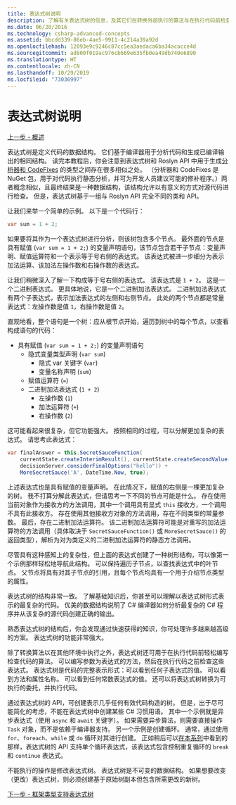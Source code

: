 ```yaml
---
title: 表达式树说明
description: 了解有关表达式树的信息，及其它们在转换外部执行的算法与在执行代码前检查代码方面的用处。
ms.date: 06/20/2016
ms.technology: csharp-advanced-concepts
ms.assetid: bbcdd339-86eb-4ae5-9911-4c214a39a92d
ms.openlocfilehash: 12093e9c9246c87cc5ea3aedaca6ba34acacce4d
ms.sourcegitcommit: ad800f019ac976cb669e635fb0ea49db740e6890
ms.translationtype: HT
ms.contentlocale: zh-CN
ms.lasthandoff: 10/29/2019
ms.locfileid: "73036997"
---
```

# <a name="expression-trees-explained"></a>表达式树说明

[上一步 - 概述](expression-trees.md)

表达式树是定义代码的数据结构。 它们基于编译器用于分析代码和生成已编译输出的相同结构。 读完本教程后，你会注意到表达式树和 Roslyn API 中用于生成[分析器和 CodeFixes](https://github.com/dotnet/roslyn-analyzers) 的类型之间存在很多相似之处。
（分析器和 CodeFixes 是 NuGet 包，用于对代码执行静态分析，并可为开发人员建议可能的修补程序。）两者概念相似，且最终结果是一种数据结构，该结构允许以有意义的方式对源代码进行检查。 但是，表达式树基于一组与 Roslyn API 完全不同的类和 API。

让我们来举一个简单的示例。
以下是一个代码行：

```csharp
var sum = 1 + 2;
```

如果要将其作为一个表达式树进行分析，则该树包含多个节点。
最外面的节点是具有赋值 (`var sum = 1 + 2;`) 的变量声明语句，该节点包含若干子节点：变量声明、赋值运算符和一个表示等于号右侧的表达式。 该表达式被进一步细分为表示加法运算、该加法左操作数和右操作数的表达式。

让我们稍微深入了解一下构成等于号右侧的表达式。
该表达式是 `1 + 2`。 这是一个二进制表达式。 更具体地说，它是一个二进制加法表达式。 二进制加法表达式有两个子表达式，表示加法表达式的左侧和右侧节点。 此处的两个节点都是常量表达式：左操作数是值 `1`，右操作数是值 `2`。

直观地看，整个语句是一个树：应从根节点开始，遍历到树中的每个节点，以查看构成语句的代码：

- 具有赋值 (`var sum = 1 + 2;`) 的变量声明语句
  - 隐式变量类型声明 (`var sum`)
    - 隐式 var 关键字 (`var`)
    - 变量名称声明 (`sum`)
  - 赋值运算符 (`=`)
  - 二进制加法表达式 (`1 + 2`)
    - 左操作数 (`1`)
    - 加法运算符 (`+`)
    - 右操作数 (`2`)

这可能看起来很复杂，但它功能强大。 按照相同的过程，可以分解更加复杂的表达式。 请思考此表达式：

```csharp
var finalAnswer = this.SecretSauceFunction(
    currentState.createInterimResult(), currentState.createSecondValue(1, 2),
    decisionServer.considerFinalOptions("hello")) +
    MoreSecretSauce('A', DateTime.Now, true);
```

上述表达式也是具有赋值的变量声明。
在此情况下，赋值的右侧是一棵更加复杂的树。
我不打算分解此表达式，但请思考一下不同的节点可能是什么。 存在使用当前对象作为接收方的方法调用，其中一个调用具有显式 `this` 接收方，一个调用不具有此接收方。 存在使用其他接收方对象的方法调用，存在不同类型的常量参数。 最后，存在二进制加法运算符。 该二进制加法运算符可能是对重写的加法运算符的方法调用（具体取决于 `SecretSauceFunction()` 或 `MoreSecretSauce()` 的返回类型），解析为对为类定义的二进制加法运算符的静态方法调用。

尽管具有这种感知上的复杂性，但上面的表达式创建了一种树形结构，可以像第一个示例那样轻松地导航此结构。 可以保持遍历子节点，以查找表达式中的叶节点。 父节点将具有对其子节点的引用，且每个节点均具有一个用于介绍节点类型的属性。

表达式树的结构非常一致。 了解基础知识后，你甚至可以理解以表达式树形式表示的最复杂的代码。 优美的数据结构说明了 C# 编译器如何分析最复杂的 C# 程序并从该复杂的源代码创建正确的输出。

熟悉表达式树的结构后，你会发现通过快速获得的知识，你可处理许多越来越高级的方案。 表达式树的功能非常强大。

除了转换算法以在其他环境中执行之外，表达式树还可用于在执行代码前轻松编写检查代码的算法。 可以编写参数为表达式的方法，然后在执行代码之前检查这些表达式。 表达式树是代码的完整表示形式：可以看到任何子表达式的值。
可以看到方法和属性名称。 可以看到任何常数表达式的值。
还可以将表达式树转换为可执行的委托，并执行代码。

通过表达式树的 API，可创建表示几乎任何有效代码构造的树。 但是，出于尽可能简化的考虑，不能在表达式树中创建某些 C# 习惯用语。 其中一个示例就是异步表达式（使用 `async` 和 `await` 关键字）。 如果需要异步算法，则需要直接操作 `Task` 对象，而不是依赖于编译器支持。 另一个示例是创建循环。 通常，通过使用 `for`、`foreach`、`while` 或 `do` 循环对其进行创建。 正如稍后可以[在本系列](expression-trees-building.md)中看到的那样，表达式树的 API 支持单个循环表达式，该表达式包含控制重复循环的 `break` 和 `continue` 表达式。

不能执行的操作是修改表达式树。  表达式树是不可变的数据结构。 如果想要改变（更改）表达式树，则必须创建基于原始树副本但包含所需更改的新树。

[下一步 - 框架类型支持表达式树](expression-classes.md)
